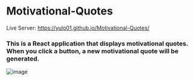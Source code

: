 # Motivational-Quotes
Live Server: https://yulo01.github.io/Motivational-Quotes/

<h3>This is a React application that displays motivational quotes. When you click a button, a new motivational quote will be generated.</h3>

![image](https://github.com/yulo01/Motivational-Quotes/assets/93291077/80defa85-b720-4fa3-92b9-965ada1ea657)
